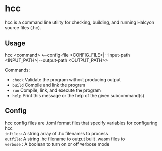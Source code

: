 # hcc
hcc is a command line utility for checking, building, and running Halcyon source files (.hc). 

## Usage
hcc \<command\> <--config-file <CONFIG_FILE>|--input-path <INPUT_PATH>|--output-path <OUTPUT_PATH>>  

Commands:  
*  `check`  Validate the program without producing output
*  `build`  Compile and link the program
*  `run`    Compile, link, and execute the program
*  `help`   Print this message or the help of the given subcommand(s)

## Config
hcc config files are .toml format files that specify variables for configuring hcc  
`infiles`: A string array of .hc filenames to process  
`outfile`: A string .hc filename to output built .wasm files to  
`verbose` : A boolean to turn on or off verbose mode
